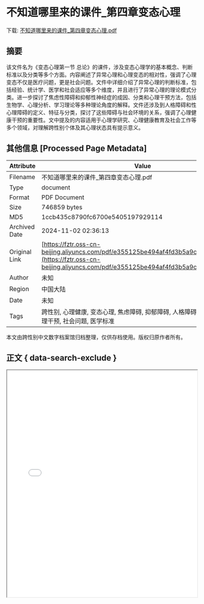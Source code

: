 # 不知道哪里来的课件_第四章变态心理

<!-- tcd_download_link -->
下载: [不知道哪里来的课件_第四章变态心理.pdf](不知道哪里来的课件_第四章变态心理.pdf)
<!-- tcd_download_link_end -->

## 摘要

<!-- tcd_abstract -->
该文件名为《变态心理第一节 总论》的课件，涉及变态心理学的基本概念、判断标准以及分类等多个方面。内容阐述了异常心理和心理变态的相对性，强调了心理变态不仅是医疗问题，更是社会问题。文件中详细介绍了异常心理的判断标准，包括经验、统计学、医学和社会适应等多个维度，并且进行了异常心理的理论模式分类。进一步探讨了焦虑性障碍和抑郁性神经症的成因、分类和心理干预方法，包括生物学、心理分析、学习理论等多种理论角度的解释。文件还涉及到人格障碍和性心理障碍的定义、特征与分类，探讨了这些障碍与社会环境的关系，强调了心理健康干预的重要性。文中提及的内容适用于心理学研究、心理健康教育及社会工作等多个领域，对理解跨性别个体及其心理状态具有提示意义。

<!-- tcd_abstract_end -->

## 其他信息 [Processed Page Metadata]

| Attribute       | Value                                  |
|-----------------|----------------------------------------|
| Filename        | 不知道哪里来的课件_第四章变态心理.pdf                             |
| Type            | document                                 |
| Format          | PDF Document                               |
| Size            | 746859 bytes                           |
| MD5             | 1ccb435c8790fc6700e5405197929114                                  |
| Archived Date   | 2024-11-02 02:36:13                             |
| Original Link   | [https://fztr.oss-cn-beijing.aliyuncs.com/pdf/e355125be494af4fd3b5a9c421ca29ea.pdf](https://fztr.oss-cn-beijing.aliyuncs.com/pdf/e355125be494af4fd3b5a9c421ca29ea.pdf)                         |
| Author          | 未知                               |
| Region          | 中国大陆                               |
| Date            | 未知                                 |
| Tags            | 跨性别, 心理健康, 变态心理, 焦虑障碍, 抑郁障碍, 人格障碍, 性心理障碍, 心理干预, 社会问题, 医学标准                                 |

本文由跨性别中文数字档案馆归档整理，仅供存档使用。版权归原作者所有。


## 正文 { data-search-exclude }

<!-- tcd_main_text -->
<iframe src="../不知道哪里来的课件_第四章变态心理.pdf" width="100%" height="600px">
    <p>无法显示PDF，请下载查看。</p>
</iframe>
<!-- tcd_main_text_end -->

